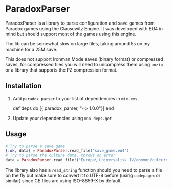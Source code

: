 # ParadoxParser

ParadoxParser is a library to parse configuration and save games from Paradox games
using the Clausewitz Engine. It was developed with EU4 in mind but should support
most of the games using this engine.

The lib can be somewhat slow on large files, taking around 5s on my machine for a 25M
save.

This does not support Ironman Mode saves (binary format) or compressed saves, for
compressed files you will need to uncompress them using `unzip` or a library that
supports the PZ compression format.

## Installation

  1. Add `paradox_parser` to your list of dependencies in `mix.exs`:

        def deps do
          [{:paradox_parser, "~> 1.0.0"}]
        end

  2. Update your dependencies using `mix deps.get`

## Usage

```elixir
# Try to parse a save game
{:ok, data} = ParadoxParser.read_file("save_game.eu4")
# Try to parse the culture data, throws on error
data = ParadoxParser.read_file!("Europa\ Universalis\ IV/common/cultures/00_cultures.txt")
```

The library also has a `read_string` function should you need to parse a file on the
fly but make sure to convert it to UTF-8 before (using `codepagex` or similar) since
CE files are using ISO-8859-X by default.
